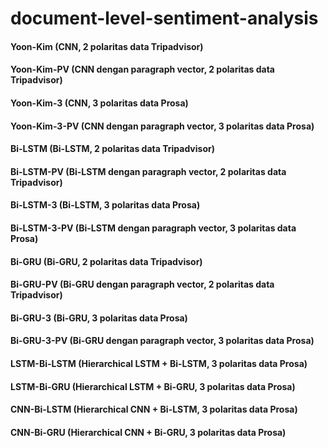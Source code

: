 # document-level-sentiment-analysis
#### Yoon-Kim (CNN, 2 polaritas data Tripadvisor)
#### Yoon-Kim-PV (CNN dengan paragraph vector, 2 polaritas data Tripadvisor)
#### Yoon-Kim-3 (CNN, 3 polaritas data Prosa)
#### Yoon-Kim-3-PV (CNN dengan paragraph vector, 3 polaritas data Prosa)
#### Bi-LSTM (Bi-LSTM, 2 polaritas data Tripadvisor)
#### Bi-LSTM-PV (Bi-LSTM dengan paragraph vector, 2 polaritas data Tripadvisor)
#### Bi-LSTM-3 (Bi-LSTM, 3 polaritas data Prosa)
#### Bi-LSTM-3-PV (Bi-LSTM dengan paragraph vector, 3 polaritas data Prosa)
#### Bi-GRU (Bi-GRU, 2 polaritas data Tripadvisor)
#### Bi-GRU-PV (Bi-GRU dengan paragraph vector, 2 polaritas data Tripadvisor)
#### Bi-GRU-3 (Bi-GRU, 3 polaritas data Prosa)
#### Bi-GRU-3-PV (Bi-GRU dengan paragraph vector, 3 polaritas data Prosa)
#### LSTM-Bi-LSTM (Hierarchical LSTM + Bi-LSTM, 3 polaritas data Prosa)
#### LSTM-Bi-GRU (Hierarchical LSTM + Bi-GRU, 3 polaritas data Prosa)
#### CNN-Bi-LSTM (Hierarchical CNN + Bi-LSTM, 3 polaritas data Prosa)
#### CNN-Bi-GRU (Hierarchical CNN + Bi-GRU, 3 polaritas data Prosa)